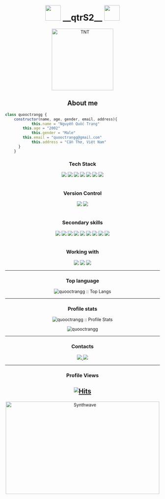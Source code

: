 <h1 align="center">
    <img src="https://media.giphy.com/media/H1jSPXCJmo8AZi3gdP/giphy.gif" width="50">
    __qtrS2__
    <img src="https://media.giphy.com/media/ZEUODEtQiUZWGg6IHR/giphy.gif" width="50">
</h1>
<p align="center">
	<a href="https://github.com/quooctrangg">
	    <img src="https://avatars.githubusercontent.com/u/96979962" width="200" alt="TNT">
	</a>
</p>
<h2 align="center">About me</h2>

```JavaScript
class quooctrangg {
	constructor(name, age, gender, email, address){
        	this.name = "Nguyễn Quốc Trạng"
		this.age = "2002"
        	this.gender = "Male"
		this.email = "quooctrangg@gmail.com"
        	this.address = "Cần Thơ, Việt Nam"
      }
    }
```

<h3 align="center">Tech Stack</h3>
<div align="center">
    <img src="https://img.shields.io/badge/Javascript-black?style=flat-square&logo=javascript"/>
    <img src="https://img.shields.io/badge/Nodejs-black?style=flat-square&logo=Node.js"/>
    <img src="https://img.shields.io/badge/Expressjs-black?style=flat-square&logo=Express&logoColor=61DAFB"/>
   	<img src="https://img.shields.io/badge/Nestjs-black?style=flat-square&logo=nestjs&logoColor=E0234E"/>  
    <img src="https://img.shields.io/badge/Vuejs-black?style=flat-square&logo=Vue.js&logoColor=006600"/>
    <img src="https://img.shields.io/badge/Mongodb-black?style=flat-square&logo=mongodb"/>
   	<img src="https://img.shields.io/badge/Tailwindcss-black?style=flat-square&logo=tailwindcss"/>
</div>
<br>
<h3 align="center">Version Control</h3>
<div align="center">
    <img src="https://img.shields.io/badge/Git-black?style=flat-square&logo=git"/>
    <img src="https://img.shields.io/badge/Github-black?style=flat-square&logo=github"/>
</div>
<br>
<h3 align="center">Secondary skills</h3>
<div align="center">
    <img src="https://img.shields.io/badge/Typescript-black?style=flat-square&logo=typescript"/>
    <img src="https://img.shields.io/badge/Sveltekit-black?style=flat-square&logo=svelte&logoColor=FF3E00" />
    <img src="https://img.shields.io/badge/C-black?style=flat-square&logo=c&logoColor=00599C"/>
    <img src="https://img.shields.io/badge/Java-black?style=flat-square&logo=openjdk&logoColor=ED8B00"/>
    <img src="https://img.shields.io/badge/HTML5-black?style=flat-square&logo=html5&logoColor=E34F26"/>
    <img src="https://img.shields.io/badge/CSS3-black?style=flat-square&logo=css3&logoColor=1572B6"/>
    <img src="https://img.shields.io/badge/MySQL-black?logo=mysql&style=flat-square&logoColor=blue" />
    <img src="https://img.shields.io/badge/PostgreSQL-black?style=flat-square&logo=postgresql&logoColor=316192" />
    <img src="https://img.shields.io/badge/Bootstrap-black?style=flat-square&logo=bootstrap&logoColor=563D7C" />
</div>
<br>
<!-- ### Web Services -->
<h3 align="center">Working with</h3>
<div align="center">
    <img src="https://img.shields.io/badge/Visual%20Studio%20Code-black?style=flat-square&logo=visual-studio-code&logoColor=0078d7" />
    <img src="https://img.shields.io/badge/Eclipse-black?style=flat-square&logo=Eclipse&logoColor=FE7A16" />
    <img src="https://img.shields.io/badge/Notepad++-black?style=flat-square&logo=notepad%2b%2b&logoColor=90E59A" />
</div>
<hr>
<h3 align="center">Top language</h3>
    <p align="center"><img src="https://github-readme-stats.vercel.app/api/top-langs/?username=quooctrangg&langs_count=10&theme=tokyonight&layout=compact" alt="quooctrangg :: Top Langs" />
</p>
<hr>
<h3 align="center">Profile stats</h3>
<p align="center">
    <img src="https://github-readme-stats.vercel.app/api?username=quooctrangg&show_icons=true&theme=tokyonight" alt="quooctrangg :: Profile Stats" />
</p>
<p align="center">
   <img  src="https://github-readme-streak-stats.herokuapp.com/?user=quooctrangg&show_icons=true&theme=tokyonight" alt="quooctrangg" />
</p>

<hr>
<h3 align="center">Contacts</h3>
<div  align="center">
    <a href="https://github.com/quooctrangg">
        <img src="https://img.shields.io/badge/github-%23121011.svg?style=for-the-badge&logo=github&logoColor=white" />
    </a>
    <a href="mailto:quooctrangg@gmail.com">
        <img src="https://img.shields.io/badge/Gmail-D14836?style=for-the-badge&logo=gmail&logoColor=white" />
    </a>
</div>
<hr>
<h3 align="center">Profile Views</h3>

## <p align="center">[![Hits](https://hits.sh/github.com/quooctrangg/quooctrangg.svg?style=for-the-badge&label=Views&extraCount=4867&color=54856b)](https://hits.sh/github.com/quooctrangg/quooctrangg/)</p>

<p align="center">
    <img src="https://i.giphy.com/media/qgQUggAC3Pfv687qPC/giphy.webp" alt="Synthwave" height="300" width="500">
</p>
